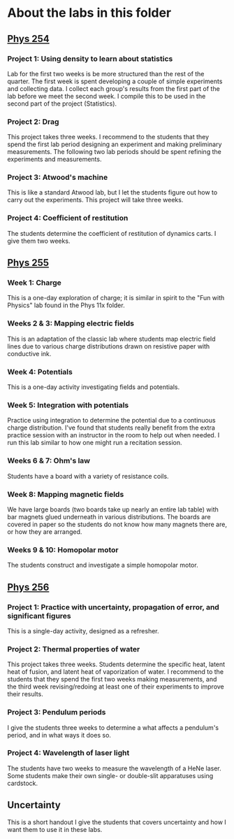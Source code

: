 # About the labs in this folder

## [Phys 254][Phys254]
### Project 1: Using density to learn about statistics
Lab for the first two weeks is be more structured than the rest of the quarter. The first week is spent developing a couple of simple experiments and collecting data. I collect each group's results from the first part of the lab before we meet the second week. I compile this to be used in the second part of the project (Statistics).

### Project 2: Drag

This project takes three weeks. I recommend to the students that they spend the first lab period designing an experiment and making preliminary measurements. The following two lab periods should be spent refining the experiments and measurements.

### Project 3: Atwood's machine
This is like a standard Atwood lab, but I let the students figure out how to carry out the experiments. This project will take three weeks.

### Project 4: Coefficient of restitution
The students determine the coefficient of restitution of dynamics carts. I give them two weeks.

## [Phys 255][Phys255]
### Week 1: Charge
This is a one-day exploration of charge; it is similar in spirit to the "Fun with Physics" lab found in the Phys 11x folder.

### Weeks 2 & 3: Mapping electric fields
This is an adaptation of the classic lab where students map electric field lines due to various charge distributions drawn on resistive paper with conductive ink. 

### Week 4: Potentials
This is a one-day activity investigating fields and potentials.

### Week 5: Integration with potentials
Practice using integration to determine the potential due to a continuous charge distribution. I've found that students really benefit from the extra practice session with an instructor in the room to help out when needed. I run this lab similar to how one might run a recitation session.

### Weeks 6 & 7: Ohm's law
Students have a board with a variety of resistance coils.

### Week 8: Mapping magnetic fields
We have large boards (two boards take up nearly an entire lab table) with bar magnets glued underneath in various distributions. The boards are covered in paper so the students do not know how many magnets there are, or how they are arranged.

### Weeks 9 & 10: Homopolar motor 
The students construct and investigate a simple homopolar motor.

## [Phys 256][Phys256]
### Project 1: Practice with uncertainty, propagation of error, and significant figures
This is a single-day activity, designed as a refresher.

### Project 2: Thermal properties of water
This project takes three weeks. Students determine the specific heat, latent heat of fusion, and latent heat of vaporization of water. I recommend to the students that they spend the first two weeks making measurements, and the third week revising/redoing at least one of their experiments to improve their results.

### Project 3: Pendulum periods
I give the students three weeks to determine a what affects a pendulum's period, and in what ways it does so.

### Project 4: Wavelength of laser light
The students have two weeks to measure the wavelength of a HeNe laser. Some students make their own single- or double-slit apparatuses using cardstock.

## Uncertainty
This is a short handout I give the students that covers uncertainty and how I want them to use it in these labs.

[Phys254]: Phys254
[Phys255]: Phys255
[Phys256]: Phys256